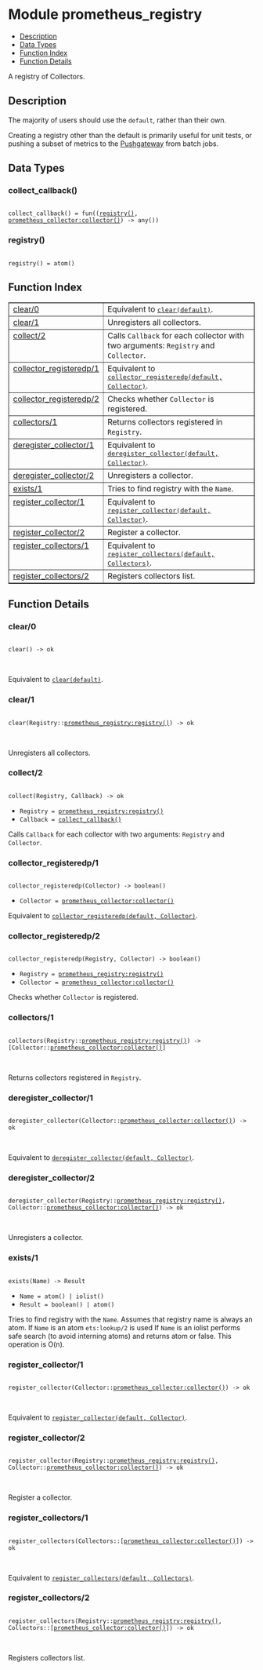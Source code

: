 

# Module prometheus_registry #
* [Description](#description)
* [Data Types](#types)
* [Function Index](#index)
* [Function Details](#functions)

A registry of Collectors.

<a name="description"></a>

## Description ##

The majority of users should use the `default`, rather than their own.

Creating a registry other than the default is primarily useful for
unit tests, or pushing a subset of metrics to the
[Pushgateway](https://github.com/prometheus/pushgateway) from
batch jobs.
<a name="types"></a>

## Data Types ##




### <a name="type-collect_callback">collect_callback()</a> ###


<pre><code>
collect_callback() = fun((<a href="#type-registry">registry()</a>, <a href="prometheus/doc/prometheus_collector.md#type-collector">prometheus_collector:collector()</a>) -&gt; any())
</code></pre>




### <a name="type-registry">registry()</a> ###


<pre><code>
registry() = atom()
</code></pre>

<a name="index"></a>

## Function Index ##


<table width="100%" border="1" cellspacing="0" cellpadding="2" summary="function index"><tr><td valign="top"><a href="#clear-0">clear/0</a></td><td>Equivalent to <a href="#clear-1"><tt>clear(default)</tt></a>.</td></tr><tr><td valign="top"><a href="#clear-1">clear/1</a></td><td>Unregisters all collectors.</td></tr><tr><td valign="top"><a href="#collect-2">collect/2</a></td><td>
Calls <code>Callback</code> for each collector with two arguments:
<code>Registry</code> and <code>Collector</code>.</td></tr><tr><td valign="top"><a href="#collector_registeredp-1">collector_registeredp/1</a></td><td>Equivalent to <a href="#collector_registeredp-2"><tt>collector_registeredp(default, Collector)</tt></a>.</td></tr><tr><td valign="top"><a href="#collector_registeredp-2">collector_registeredp/2</a></td><td>Checks whether <code>Collector</code> is registered.</td></tr><tr><td valign="top"><a href="#collectors-1">collectors/1</a></td><td>
Returns collectors registered in <code>Registry</code>.</td></tr><tr><td valign="top"><a href="#deregister_collector-1">deregister_collector/1</a></td><td>Equivalent to <a href="#deregister_collector-2"><tt>deregister_collector(default, Collector)</tt></a>.</td></tr><tr><td valign="top"><a href="#deregister_collector-2">deregister_collector/2</a></td><td>Unregisters a collector.</td></tr><tr><td valign="top"><a href="#exists-1">exists/1</a></td><td>
Tries to find registry with the <code>Name</code>.</td></tr><tr><td valign="top"><a href="#register_collector-1">register_collector/1</a></td><td>Equivalent to <a href="#register_collector-2"><tt>register_collector(default, Collector)</tt></a>.</td></tr><tr><td valign="top"><a href="#register_collector-2">register_collector/2</a></td><td>Register a collector.</td></tr><tr><td valign="top"><a href="#register_collectors-1">register_collectors/1</a></td><td>Equivalent to <a href="#register_collectors-2"><tt>register_collectors(default, Collectors)</tt></a>.</td></tr><tr><td valign="top"><a href="#register_collectors-2">register_collectors/2</a></td><td>Registers collectors list.</td></tr></table>


<a name="functions"></a>

## Function Details ##

<a name="clear-0"></a>

### clear/0 ###

<pre><code>
clear() -&gt; ok
</code></pre>
<br />

Equivalent to [`clear(default)`](#clear-1).

<a name="clear-1"></a>

### clear/1 ###

<pre><code>
clear(Registry::<a href="prometheus/doc/prometheus_registry.md#type-registry">prometheus_registry:registry()</a>) -&gt; ok
</code></pre>
<br />

Unregisters all collectors.

<a name="collect-2"></a>

### collect/2 ###

<pre><code>
collect(Registry, Callback) -&gt; ok
</code></pre>

<ul class="definitions"><li><code>Registry = <a href="prometheus/doc/prometheus_registry.md#type-registry">prometheus_registry:registry()</a></code></li><li><code>Callback = <a href="#type-collect_callback">collect_callback()</a></code></li></ul>

Calls `Callback` for each collector with two arguments:
`Registry` and `Collector`.

<a name="collector_registeredp-1"></a>

### collector_registeredp/1 ###

<pre><code>
collector_registeredp(Collector) -&gt; boolean()
</code></pre>

<ul class="definitions"><li><code>Collector = <a href="prometheus/doc/prometheus_collector.md#type-collector">prometheus_collector:collector()</a></code></li></ul>

Equivalent to [`collector_registeredp(default, Collector)`](#collector_registeredp-2).

<a name="collector_registeredp-2"></a>

### collector_registeredp/2 ###

<pre><code>
collector_registeredp(Registry, Collector) -&gt; boolean()
</code></pre>

<ul class="definitions"><li><code>Registry = <a href="prometheus/doc/prometheus_registry.md#type-registry">prometheus_registry:registry()</a></code></li><li><code>Collector = <a href="prometheus/doc/prometheus_collector.md#type-collector">prometheus_collector:collector()</a></code></li></ul>

Checks whether `Collector` is registered.

<a name="collectors-1"></a>

### collectors/1 ###

<pre><code>
collectors(Registry::<a href="prometheus/doc/prometheus_registry.md#type-registry">prometheus_registry:registry()</a>) -&gt; [Collector::<a href="prometheus/doc/prometheus_collector.md#type-collector">prometheus_collector:collector()</a>]
</code></pre>
<br />

Returns collectors registered in `Registry`.

<a name="deregister_collector-1"></a>

### deregister_collector/1 ###

<pre><code>
deregister_collector(Collector::<a href="prometheus/doc/prometheus_collector.md#type-collector">prometheus_collector:collector()</a>) -&gt; ok
</code></pre>
<br />

Equivalent to [`deregister_collector(default, Collector)`](#deregister_collector-2).

<a name="deregister_collector-2"></a>

### deregister_collector/2 ###

<pre><code>
deregister_collector(Registry::<a href="prometheus/doc/prometheus_registry.md#type-registry">prometheus_registry:registry()</a>, Collector::<a href="prometheus/doc/prometheus_collector.md#type-collector">prometheus_collector:collector()</a>) -&gt; ok
</code></pre>
<br />

Unregisters a collector.

<a name="exists-1"></a>

### exists/1 ###

<pre><code>
exists(Name) -&gt; Result
</code></pre>

<ul class="definitions"><li><code>Name = atom() | iolist()</code></li><li><code>Result = boolean() | atom()</code></li></ul>

Tries to find registry with the `Name`.
Assumes that registry name is always an atom.
If `Name` is an atom `ets:lookup/2` is used
If `Name` is an iolist performs safe search (to avoid interning
atoms) and returns atom or false. This operation is O(n).

<a name="register_collector-1"></a>

### register_collector/1 ###

<pre><code>
register_collector(Collector::<a href="prometheus/doc/prometheus_collector.md#type-collector">prometheus_collector:collector()</a>) -&gt; ok
</code></pre>
<br />

Equivalent to [`register_collector(default, Collector)`](#register_collector-2).

<a name="register_collector-2"></a>

### register_collector/2 ###

<pre><code>
register_collector(Registry::<a href="prometheus/doc/prometheus_registry.md#type-registry">prometheus_registry:registry()</a>, Collector::<a href="prometheus/doc/prometheus_collector.md#type-collector">prometheus_collector:collector()</a>) -&gt; ok
</code></pre>
<br />

Register a collector.

<a name="register_collectors-1"></a>

### register_collectors/1 ###

<pre><code>
register_collectors(Collectors::[<a href="prometheus/doc/prometheus_collector.md#type-collector">prometheus_collector:collector()</a>]) -&gt; ok
</code></pre>
<br />

Equivalent to [`register_collectors(default, Collectors)`](#register_collectors-2).

<a name="register_collectors-2"></a>

### register_collectors/2 ###

<pre><code>
register_collectors(Registry::<a href="prometheus/doc/prometheus_registry.md#type-registry">prometheus_registry:registry()</a>, Collectors::[<a href="prometheus/doc/prometheus_collector.md#type-collector">prometheus_collector:collector()</a>]) -&gt; ok
</code></pre>
<br />

Registers collectors list.

